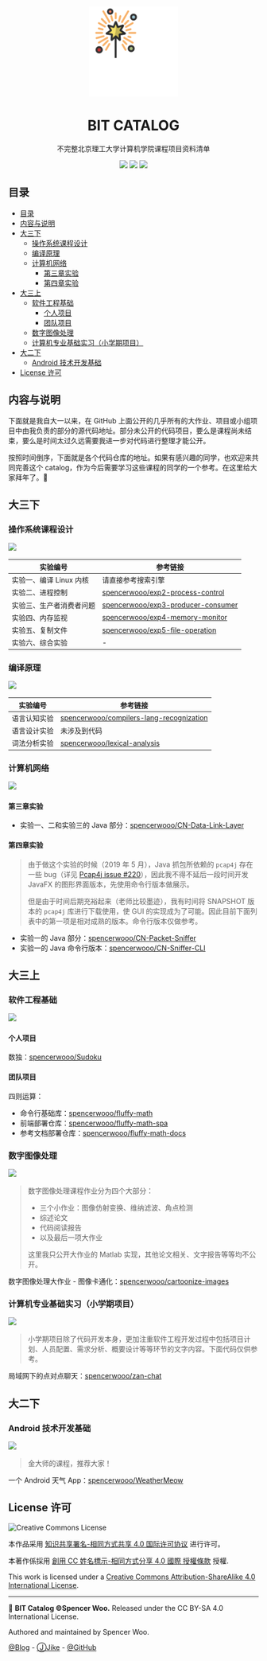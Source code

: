 <div align="center">
<img src="assets/icon.svg" alt="icon" width="180px">

<h1>BIT CATALOG</h1>

不完整北京理工大学计算机学院课程项目资料清单

![](https://flat.badgen.net/badge/BIT/CATALOG/blue?icon=awesome)
![](https://flat.badgen.net/badge/BUILT/with%20love/cyan)
![](https://flat.badgen.net/badge/license/CC-BY-SA-4.0/red)

</div>

## 目录

- [目录](#%E7%9B%AE%E5%BD%95)
- [内容与说明](#%E5%86%85%E5%AE%B9%E4%B8%8E%E8%AF%B4%E6%98%8E)
- [大三下](#%E5%A4%A7%E4%B8%89%E4%B8%8B)
  - [操作系统课程设计](#%E6%93%8D%E4%BD%9C%E7%B3%BB%E7%BB%9F%E8%AF%BE%E7%A8%8B%E8%AE%BE%E8%AE%A1)
  - [编译原理](#%E7%BC%96%E8%AF%91%E5%8E%9F%E7%90%86)
  - [计算机网络](#%E8%AE%A1%E7%AE%97%E6%9C%BA%E7%BD%91%E7%BB%9C)
    - [第三章实验](#%E7%AC%AC%E4%B8%89%E7%AB%A0%E5%AE%9E%E9%AA%8C)
    - [第四章实验](#%E7%AC%AC%E5%9B%9B%E7%AB%A0%E5%AE%9E%E9%AA%8C)
- [大三上](#%E5%A4%A7%E4%B8%89%E4%B8%8A)
  - [软件工程基础](#%E8%BD%AF%E4%BB%B6%E5%B7%A5%E7%A8%8B%E5%9F%BA%E7%A1%80)
    - [个人项目](#%E4%B8%AA%E4%BA%BA%E9%A1%B9%E7%9B%AE)
    - [团队项目](#%E5%9B%A2%E9%98%9F%E9%A1%B9%E7%9B%AE)
  - [数字图像处理](#%E6%95%B0%E5%AD%97%E5%9B%BE%E5%83%8F%E5%A4%84%E7%90%86)
  - [计算机专业基础实习（小学期项目）](#%E8%AE%A1%E7%AE%97%E6%9C%BA%E4%B8%93%E4%B8%9A%E5%9F%BA%E7%A1%80%E5%AE%9E%E4%B9%A0%E5%B0%8F%E5%AD%A6%E6%9C%9F%E9%A1%B9%E7%9B%AE)
- [大二下](#%E5%A4%A7%E4%BA%8C%E4%B8%8B)
  - [Android 技术开发基础](#android-%E6%8A%80%E6%9C%AF%E5%BC%80%E5%8F%91%E5%9F%BA%E7%A1%80)
- [License 许可](#license-%E8%AE%B8%E5%8F%AF)

## 内容与说明

下面就是我自大一以来，在 GitHub 上面公开的几乎所有的大作业、项目或小组项目中由我负责的部分的源代码地址。部分未公开的代码项目，要么是课程尚未结束，要么是时间太过久远需要我进一步对代码进行整理才能公开。

按照时间倒序，下面就是各个代码仓库的地址。如果有感兴趣的同学，也欢迎来共同完善这个 catalog，作为今后需要学习这些课程的同学的一个参考。在这里给大家拜年了。🤖

## 大三下

### 操作系统课程设计

![](https://flat.badgen.net/badge/%E8%AF%BE%E7%A8%8B%E7%8A%B6%E6%80%81/%E5%B7%B2%E7%BB%8F%E7%BB%93%E8%AF%BE/cyan?icon=terminal)

| 实验编号                 	| 参考链接                                                                                    	|
|--------------------------	|---------------------------------------------------------------------------------------------	|
|  实验一、编译 Linux 内核 	| 请直接参考搜索引擎                                                                          	|
| 实验二、进程控制         	| [spencerwooo/exp2-process-control](https://github.com/spencerwooo/exp2-process-control)      	|
| 实验三、生产者消费者问题 	| [spencerwooo/exp3-producer-consumer](https://github.com/spencerwooo/exp3-producer-consumer) 	|
| 实验四、内存监视         	| [spencerwooo/exp4-memory-monitor](https://github.com/spencerwooo/exp4-memory-monitor)       	|
| 实验五、复制文件         	| [spencerwooo/exp5-file-operation](https://github.com/spencerwooo/exp5-file-operation)       	|
| 实验六、综合实验         	| -                                                                                           	|

### 编译原理

![](https://flat.badgen.net/badge/%E8%AF%BE%E7%A8%8B%E7%8A%B6%E6%80%81/%E5%B0%9A%E6%9C%AA%E7%BB%93%E8%AF%BE/pink?icon=terminal)

| 实验编号     	| 参考链接                                                                                                	|
|--------------	|---------------------------------------------------------------------------------------------------------	|
| 语言认知实验 	| [spencerwooo/compilers-lang-recognization](https://github.com/spencerwooo/compilers-lang-recognization) 	|
| 语言设计实验 	| 未涉及到代码                                                                                            	|
| 词法分析实验 	| [spencerwooo/lexical-analysis](https://github.com/spencerwooo/lexical-analysis)                         	|

### 计算机网络

![](https://flat.badgen.net/badge/%E8%AF%BE%E7%A8%8B%E7%8A%B6%E6%80%81/%E5%B0%9A%E6%9C%AA%E7%BB%93%E8%AF%BE/pink?icon=terminal)

#### 第三章实验

- 实验一、二和实验三的 Java 部分：[spencerwooo/CN-Data-Link-Layer](https://github.com/spencerwooo/CN-Data-Link-Layer)

#### 第四章实验

> 由于做这个实验的时候（2019 年 5 月），Java 抓包所依赖的 `pcap4j` 存在一些 bug（详见 [Pcap4j issue #220](https://github.com/kaitoy/pcap4j/issues/220)），因此我不得不延后一段时间开发 JavaFX 的图形界面版本，先使用命令行版本做展示。
>
> 但是由于时间后期充裕起来（老师比较墨迹），我有时间将 SNAPSHOT 版本的 `pcap4j` 库进行下载使用，使 GUI 的实现成为了可能。因此目前下面列表中的第一项是相对成熟的版本。命令行版本仅做参考。

- 实验一的 Java 部分：[spencerwooo/CN-Packet-Sniffer](https://github.com/spencerwooo/CN-Packet-Sniffer)
- 实验一的 Java 命令行版本：[spencerwooo/CN-Sniffer-CLI](https://github.com/spencerwooo/CN-Sniffer-CLI)

## 大三上

### 软件工程基础

![](https://flat.badgen.net/badge/%E8%AF%BE%E7%A8%8B%E7%8A%B6%E6%80%81/%E5%B7%B2%E7%BB%8F%E7%BB%93%E8%AF%BE/cyan?icon=terminal)

#### 个人项目

数独：[spencerwooo/Sudoku](https://github.com/spencerwooo/Sudoku)

#### 团队项目

四则运算：

- 命令行基础库：[spencerwooo/fluffy-math](https://github.com/spencerwooo/fluffy-math)
- 前端部署仓库：[spencerwooo/fluffy-math-spa](https://github.com/spencerwooo/fluffy-math-spa)
- 参考文档部署仓库：[spencerwooo/fluffy-math-docs](https://github.com/spencerwooo/fluffy-math-docs)

### 数字图像处理

![](https://flat.badgen.net/badge/%E8%AF%BE%E7%A8%8B%E7%8A%B6%E6%80%81/%E5%B7%B2%E7%BB%8F%E7%BB%93%E8%AF%BE/cyan?icon=terminal)

> 数字图像处理课程作业分为四个大部分：
>
> - 三个小作业：图像仿射变换、维纳滤波、角点检测
> - 综述论文
> - 代码阅读报告
> - 以及最后一项大作业
>
> 这里我只公开大作业的 Matlab 实现，其他论文相关、文字报告等等均不公开。

数字图像处理大作业 - 图像卡通化：[spencerwooo/cartoonize-images](https://github.com/spencerwooo/cartoonize-images)

### 计算机专业基础实习（小学期项目）

![](https://flat.badgen.net/badge/%E8%AF%BE%E7%A8%8B%E7%8A%B6%E6%80%81/%E5%B7%B2%E7%BB%8F%E7%BB%93%E8%AF%BE/cyan?icon=terminal)

> 小学期项目除了代码开发本身，更加注重软件工程开发过程中包括项目计划、人员配置、需求分析、概要设计等等环节的文字内容。下面代码仅供参考。

局域网下的点对点聊天：[spencerwooo/zan-chat](https://github.com/spencerwooo/zan-chat)

## 大二下

### Android 技术开发基础

![](https://flat.badgen.net/badge/%E8%AF%BE%E7%A8%8B%E7%8A%B6%E6%80%81/%E5%B7%B2%E7%BB%8F%E7%BB%93%E8%AF%BE/cyan?icon=terminal)

> 金大师的课程，推荐大家！

一个 Android 天气 App：[spencerwooo/WeatherMeow](https://github.com/spencerwooo/WeatherMeow)

## License 许可

<img alt="Creative Commons License" style="border-width:0" src="https://i.creativecommons.org/l/by-sa/4.0/80x15.png" />

本作品采用 [知识共享署名-相同方式共享 4.0 国际许可协议](https://creativecommons.org/licenses/by-sa/4.0/) 进行许可。

本著作係採用 [創用 CC 姓名標示-相同方式分享 4.0 國際 授權條款](https://creativecommons.org/licenses/by-sa/4.0/) 授權.

This work is licensed under a <a rel="license" href="http://creativecommons.org/licenses/by-sa/4.0/">Creative Commons Attribution-ShareAlike 4.0 International License</a>.

---

🌈 **BIT Catalog ©Spencer Woo.** Released under the CC BY-SA 4.0 International License.

Authored and maintained by Spencer Woo.

[@Blog](https://spencerwoo.com/) - [ⒿJike](https://web.okjike.com/user/4DDA0425-FB41-4188-89E4-952CA15E3C5E/post) - [@GitHub](https://github.com/spencerwooo)
